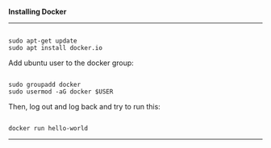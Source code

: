 **Installing Docker**

-----------------------------------------------------------

```

sudo apt-get update
sudo apt install docker.io

```

Add ubuntu user to the docker group:

```

sudo groupadd docker
sudo usermod -aG docker $USER

```

Then, log out and log back and try to run this:

```

docker run hello-world

```

-----------------------------------------------------------